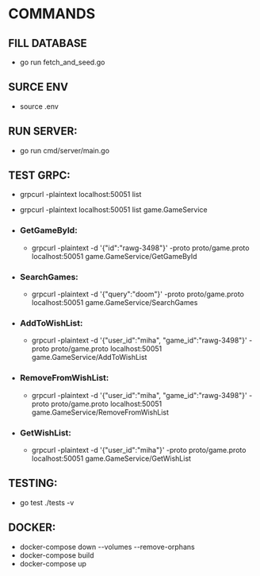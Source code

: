 # COMMANDS

## FILL DATABASE

- go run fetch_and_seed.go

## SURCE ENV

- source .env

## RUN SERVER:

- go run cmd/server/main.go

## TEST GRPC:

- grpcurl -plaintext localhost:50051 list
- grpcurl -plaintext localhost:50051 list game.GameService

- ### GetGameById:

  - grpcurl -plaintext -d '{"id":"rawg-3498"}' -proto proto/game.proto localhost:50051 game.GameService/GetGameById

- ### SearchGames:

  - grpcurl -plaintext -d '{"query":"doom"}' -proto proto/game.proto localhost:50051 game.GameService/SearchGames

- ### AddToWishList:

  - grpcurl -plaintext -d '{"user_id":"miha", "game_id":"rawg-3498"}' -proto proto/game.proto localhost:50051 game.GameService/AddToWishList

- ### RemoveFromWishList:

  - grpcurl -plaintext -d '{"user_id":"miha", "game_id":"rawg-3498"}' -proto proto/game.proto localhost:50051 game.GameService/RemoveFromWishList

- ### GetWishList:

  - grpcurl -plaintext -d '{"user_id":"miha"}' -proto proto/game.proto localhost:50051 game.GameService/GetWishList

## TESTING:

- go test ./tests -v

## DOCKER:

- docker-compose down --volumes --remove-orphans
- docker-compose build
- docker-compose up
